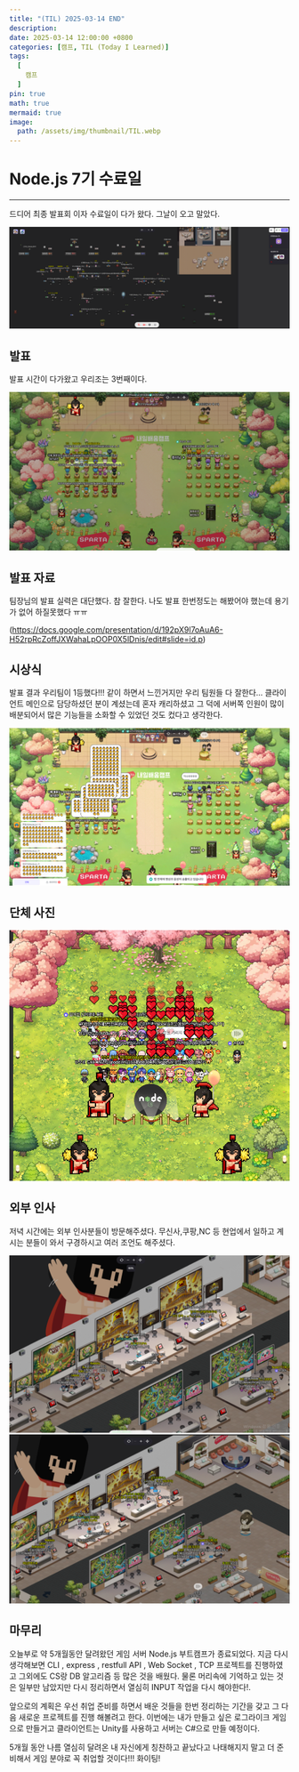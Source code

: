 ```yaml
---
title: "(TIL) 2025-03-14 END"
description: 
date: 2025-03-14 12:00:00 +0800
categories: [캠프, TIL (Today I Learned)]
tags:
  [
    캠프
  ]
pin: true
math: true
mermaid: true
image:
  path: /assets/img/thumbnail/TIL.webp
---
```


# Node.js 7기 수료일 

--- 

드디어 최종 발표회 이자 수료일이 다가 왔다. 그날이 오고 말았다.

![001](/assets/img/TIL/250314/001.png)

## 발표 

발표 시간이 다가왔고 우리조는 3번째이다.

![001](/assets/img/TIL/250314/002.png)

## 발표 자료

팀장님의 발표 실력은 대단했다. 참 잘한다. 나도 발표 한번정도는 해봤어야 했는데 용기가 없어 하질못했다 ㅠㅠ

(https://docs.google.com/presentation/d/192pX9l7oAuA6-H52rpRcZoffJXWahaLpOOP0X5lDnis/edit#slide=id.p)

## 시상식 

발표 결과 우리팀이 1등했다!!! 같이 하면서 느낀거지만 우리 팀원들 다 잘한다... 클라이언트 메인으로 담당하셨던 분이 계셨는데 혼자 캐리하셨고 그 덕에 서버쪽 인원이 많이 배분되어서 많은 기능들을 소화할 수 있었던 것도 컸다고 생각한다.

![001](/assets/img/TIL/250314/003.png)

## 단체 사진

![001](/assets/img/TIL/250314/004.png)

## 외부 인사 

저녁 시간에는 외부 인사분들이 방문해주셨다. 무신사,쿠팡,NC 등 현업에서 일하고 계시는 분들이 와서 구경하시고 여러 조언도 해주셨다.

![001](/assets/img/TIL/250314/005.png)
![001](/assets/img/TIL/250314/006.png)

## 마무리

오늘부로 약 5개월동안 달려왔던 게임 서버 Node.js 부트캠프가 종료되었다. 지금 다시 생각해보면 CLI , express , restfull API , Web Socket , TCP 프로젝트를 진행하였고 그외에도 CS랑 DB 알고리즘 등 많은 것을 배웠다. 물론 머리속에 기억하고 있는 것은 일부만 남았지만 다시 정리하면서 열심히 INPUT 작업을 다시 해야한다!.

앞으로의 계획은 우선 취업 준비를 하면서 배운 것들을 한번 정리하는 기간을 갖고 그 다음 새로운 프로젝트를 진행 해볼려고 한다. 이번에는 내가 만들고 싶은 로그라이크 게임으로 만들거고 클라이언트는 Unity를 사용하고 서버는 C#으로 만들 예정이다. 

5개월 동안 나름 열심히 달려온 내 자신에게 칭찬하고 끝났다고 나태해지지 말고 더 준비해서 게임 분야로 꼭 취업할 것이다!!! 화이팅!